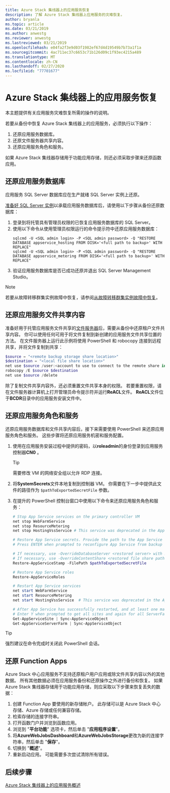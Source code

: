```yaml
---
title: Azure Stack 集线器上的应用服务恢复
description: 了解 Azure Stack 集线器上应用服务的灾难恢复。
author: bryanla
ms.topic: article
ms.date: 03/21/2019
ms.author: anwestg
ms.reviewer: anwestg
ms.lastreviewed: 03/21/2019
ms.openlocfilehash: e04fa2f3e9d03f1982ef67d4d19549b7b73a1f1a
ms.sourcegitcommit: 4ac711ec37c6653c71b126d09c1f93ec4215a489
ms.translationtype: MT
ms.contentlocale: zh-CN
ms.lasthandoff: 02/27/2020
ms.locfileid: "77701677"
---
```

# <a name="app-service-recovery-on-azure-stack-hub"></a>Azure Stack 集线器上的应用服务恢复

本主题提供有关应用服务灾难恢复所需的操作的说明。

若要从备份中恢复 Azure Stack 集线器上的应用服务，必须执行以下操作：
1. 还原应用服务数据库。
2. 还原文件服务器共享内容。
3. 还原应用服务角色和服务。

如果 Azure Stack 集线器存储用于功能应用存储，则还必须采取步骤来还原函数应用。

## <a name="restore-the-app-service-databases"></a>还原应用服务数据库
应用服务 SQL Server 数据库应在生产就绪 SQL Server 实例上还原。 

[准备好 SQL Server 实例](azure-stack-app-service-before-you-get-started.md#prepare-the-sql-server-instance)以承载应用服务数据库后，请使用以下步骤从备份还原数据库：

1. 登录到将托管具有管理员权限的已恢复应用服务数据库的 SQL Server。
2. 使用以下命令从使用管理员权限运行的命令提示符中还原应用服务数据库：
    ```dos
    sqlcmd -U <SQL admin login> -P <SQL admin password> -Q "RESTORE DATABASE appservice_hosting FROM DISK='<full path to backup>' WITH REPLACE"
    sqlcmd -U <SQL admin login> -P <SQL admin password> -Q "RESTORE DATABASE appservice_metering FROM DISK='<full path to backup>' WITH REPLACE"
    ```
3. 验证应用服务数据库是否已成功还原并退出 SQL Server Management Studio。

> [!NOTE]
> 若要从故障转移群集实例故障中恢复，请参阅[从故障转移群集实例故障中恢复](https://docs.microsoft.com/sql/sql-server/failover-clusters/windows/recover-from-failover-cluster-instance-failure?view=sql-server-2017)。 

## <a name="restore-the-app-service-file-share-content"></a>还原应用服务文件共享内容
准备好用于托管应用服务文件共享的[文件服务器](azure-stack-app-service-before-you-get-started.md#prepare-the-file-server)后，需要从备份中还原租户文件共享内容。 你可以使用任何可用于将文件复制到新创建的应用服务文件共享位置的方法。 在文件服务器上运行此示例将使用 PowerShell 和 robocopy 连接到远程共享，并将文件复制到共享：

```powershell
$source = "<remote backup storage share location>"
$destination = "<local file share location>"
net use $source /user:<account to use to connect to the remote share in the format of domain\username> *
robocopy /E $source $destination
net use $source /delete
```

除了复制文件共享内容外，还必须重置文件共享本身的权限。 若要重置权限，请在文件服务器计算机上打开管理员命令提示符并运行**ReACL**文件。 **ReACL**文件位于**BCDR**目录中的应用服务安装文件中。

## <a name="restore-app-service-roles-and-services"></a>还原应用服务角色和服务
还原应用服务数据库和文件共享内容后，接下来需要使用 PowerShell 来还原应用服务角色和服务。 这些步骤将还原应用服务机密和服务配置。  

1. 使用在应用服务安装过程中提供的密码，以**roleadmin**的身份登录到应用服务控制器**CN0** 。 
    > [!TIP]
    > 需要修改 VM 的网络安全组以允许 RDP 连接。 
2. 将**SystemSecrets**文件本地复制到控制器 VM。 你需要在下一步中提供此文件的路径作为 `$pathToExportedSecretFile` 参数。
3. 在提升的 PowerShell 控制台窗口中使用以下命令来还原应用服务角色和服务：

    ```powershell
    # Stop App Service services on the primary controller VM
    net stop WebFarmService
    net stop ResourceMetering
    net stop HostingVssService # This service was deprecated in the App Service 1.5 release and is not required after the App Service 1.4 release.

    # Restore App Service secrets. Provide the path to the App Service secrets file copied from backup. For example, C:\temp\SystemSecrets.json.
    # Press ENTER when prompted to reconfigure App Service from backup 

    # If necessary, use -OverrideDatabaseServer <restored server> with Restore-AppServiceStamp when the restored database server has a different address than backed-up deployment.
    # If necessary, use -OverrideContentShare <restored file share path> with Restore-AppServiceStamp when the restored file share has a different path from backed-up deployment.
    Restore-AppServiceStamp -FilePath $pathToExportedSecretFile 

    # Restore App Service roles
    Restore-AppServiceRoles

    # Restart App Service services
    net start WebFarmService
    net start ResourceMetering
    net start HostingVssService  # This service was deprecated in the App Service 1.5 release and is not required after the App Service 1.4 release.

    # After App Service has successfully restarted, and at least one management server is in ready state, synchronize App Service objects to complete the restore
    # Enter Y when prompted to get all sites and again for all ServerFarm entities.
    Get-AppServiceSite | Sync-AppServiceObject
    Get-AppServiceServerFarm | Sync-AppServiceObject
    ```

> [!TIP]
> 强烈建议在命令完成时关闭此 PowerShell 会话。

## <a name="restore-function-apps"></a>还原 Function Apps 
Azure Stack 中心应用服务不支持还原租户用户应用或除文件共享内容以外的其他数据。 所有其他数据必须在应用服务备份和还原操作之外进行备份和恢复。 如果 Azure Stack 集线器存储用于功能应用存储，则应采取以下步骤来恢复丢失的数据：

1. 创建 Function App 要使用的新存储帐户。 此存储可以是 Azure Stack 中心存储、Azure 存储或任何兼容存储。
2. 检索存储的连接字符串。
3. 打开函数门户并浏览到函数应用。
4. 浏览到 "**平台功能**" 选项卡，然后单击 "**应用程序设置**"。
5. 将**AzureWebJobsDashboard**和**AzureWebJobsStorage**更改为新的连接字符串，然后单击 "**保存**"。
6. 切换到 "**概述**"。
7. 重新启动应用。 可能需要多次尝试清除所有错误。

## <a name="next-steps"></a>后续步骤
[Azure Stack 集线器上的应用服务概述](azure-stack-app-service-overview.md)